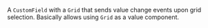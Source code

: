 A `CustomField` with a `Grid` that sends value change events upon grid selection. Basically allows using `Grid` as a value component.
